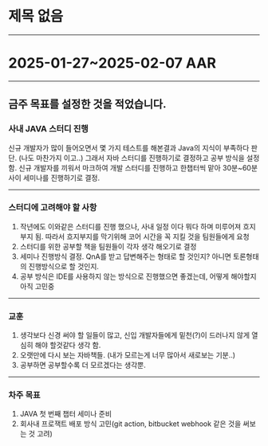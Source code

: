 # 제목 없음

---

# 2025-01-27~2025-02-07 AAR

---

## 금주 목표를 설정한 것을 적었습니다.

### 사내 JAVA 스터디 진행

 신규 개발자가 많이 들어오면서 몇 가지 테스트를 해본결과 Java의 지식이 부족하다 판단. (나도 마찬가지 이고..) 그래서 자바 스터디를 진행하기로 결정하고 공부 방식을 설정함.
신규 개발자를 끼워서 마크하여 개발 스터디를 진행하고 한챕터씩 맡아 30분~60분 사이 세미나를 진행하기로 결정.

---

### 스터디에 고려해야 할 사항

1. 작년에도 이와같은 스터디를 진행 했으나, 사내 일정 이다 뭐다 하며 미루어져 흐지부지 됨. 따라서 흐지부지를 막기위해 코어 시간을 꼭 지킬 것을 팀원들에게 요청
2. 스터디를 위한 공부할 책을 팀원들이 각자 생각 해오기로 결정
3. 세미나 진행방식 결정. QnA를 받고 답변해주는 형태로 할 것인지? 아니면 토론형태의 진행방식으로 할 것인지.
4. 공부 방식은 IDE를 사용하지 않는 방식으로 진행했으면 좋겠는데, 어떻게 해야할지 아직 고민중

---

### 교훈

1. 생각보다 신경 써야 할 일들이 많고, 신입 개발자들에게 밑천(?)이 드러나지 않게 열심히 해야 할것같다 생각 함.
2. 오랫만에 다시 보는 자바책들. (내가 모르는게 너무 많아서 새로보는 기분..)
3. 공부하면 공부할수록 더 모르겠다는 생각뿐.

---

### 차주 목표

1. JAVA 첫 번째 챕터 세미나 준비
2. 회사내 프로잭트 배포 방식 고민(git action, bitbucket webhook 같은 것을 써보는 것 고려)